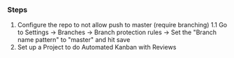 ### Steps

1. Configure the repo to not allow push to master (require branching)
1.1 Go to Settings -> Branches -> Branch protection rules -> Set the "Branch name pattern" to "master" and hit save
2. Set up a Project to do Automated Kanban with Reviews
